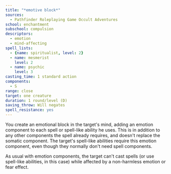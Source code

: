```yaml
---
title: "*emotive block*"
sources:
  - Pathfinder Roleplaying Game Occult Adventures
school: enchantment
subschool: compulsion
descriptors:
  - emotion
  - mind-affecting
spell_lists:
  - {name: spiritualist, level: 2}
  - name: mesmerist
    level: 2
  - name: psychic
    level: 3
casting_time: 1 standard action
components:
  - S
range: close
target: one creature
duration: 1 round/level (D)
saving_throw: Will negates
spell_resistance: yes
---
```


You create an emotional block in the target's mind, adding an emotion component to each spell or spell-like ability he uses. This is in addition to any other components the spell already requires, and doesn't replace the somatic component. The target's spell-like abilities require this emotion component, even though they normally don't need spell components.

As usual with emotion components, the target can't cast spells (or use spell-like abilities, in this case) while affected by a non-harmless emotion or fear effect.
